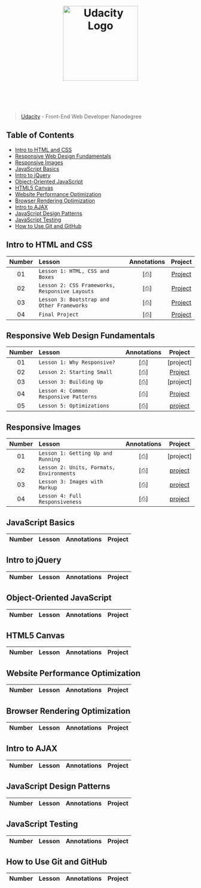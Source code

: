 <h1 align="center">
	<br>
	<img width="200" src="https://upload.wikimedia.org/wikipedia/commons/f/fd/Udacity_Logo.svg" alt="Udacity Logo">
	<br>
	<br>
	<br>
</h1>

> [Udacity](https://www.udacity.com/course/front-end-web-developer-nanodegree--nd001) - Front-End Web Developer Nanodegree

## Table of Contents

- [Intro to HTML and CSS](#intro-to-html-and-css)
- [Responsive Web Design Fundamentals](#responsive-web-design-fundamentals)
- [Responsive Images](#responsive-images)
- [JavaScript Basics](#javascript-basics)
- [Intro to jQuery](#intro-to-jquery)
- [Object-Oriented JavaScript](#object-oriented-javascript)
- [HTML5 Canvas](#html5-canvas)
- [Website Performance Optimization](#website-performance-optimization)
- [Browser Rendering Optimization](#browser-rendering-optimization)
- [Intro to AJAX](#intro-to-ajax)
- [JavaScript Design Patterns](#javascript-design-patterns)
- [JavaScript Testing](#javascript-testing)
- [How to Use Git and GitHub](#how-to-use-git-and-github)

## Intro to HTML and CSS

| Number | Lesson | Annotations | Project |
| :---: | :--- | :---: | :---: |
| 01 | `Lesson 1: HTML, CSS and Boxes` | [⎙] | [Project](http://felipoliveira.github.io/courses/courses/front-end-web-developer-nanodegree/intro-to-html-css/lesson1-html-and-css-boxes) |
| 02 | `Lesson 2: CSS Frameworks, Responsive Layouts` | [⎙] | [Project](http://felipoliveira.github.io/courses/courses/front-end-web-developer-nanodegree/intro-to-html-css/lesson2-css-frameworks-responsive-layouts/framework/) |
| 03 | `Lesson 3: Bootstrap and Other Frameworks` | [⎙] | [Project](http://felipoliveira.github.io/courses/courses/front-end-web-developer-nanodegree/intro-to-html-css/lesson3-bootstrap-and-other-frameworks/) |
| 04 | `Final Project` | [⎙] | [Project](http://felipoliveira.github.io/courses/courses/front-end-web-developer-nanodegree/intro-to-html-css/final-project/) |


## Responsive Web Design Fundamentals

| Number | Lesson | Annotations | Project |
| :---: | :--- | :---: | :---: |
| 01 | `Lesson 1: Why Responsive?` | [⎙] | [project] |
| 02 | `Lesson 2: Starting Small` | [⎙] | [Project](http://felipoliveira.github.io/courses/courses/front-end-web-developer-nanodegree/responsive-web-design-fundamentals/lesson2-starting-small/) |
| 03 | `Lesson 3: Building Up` | [⎙] | [project] |
| 04 | `Lesson 4: Common Responsive Patterns` | [⎙] | [Project](http://felipoliveira.github.io/courses/courses/front-end-web-developer-nanodegree/responsive-web-design-fundamentals/lesson4-common-responsive-patterns/) |
| 05 | `Lesson 5: Optimizations` | [⎙] | [project](http://felipoliveira.github.io/courses/courses/front-end-web-developer-nanodegree/responsive-web-design-fundamentals/lesson5-optimizations/) |


## Responsive Images

| Number | Lesson | Annotations | Project |
| :---: | :--- | :---: | :---: |
| 01 | `Lesson 1: Getting Up and Running` | [⎙] | [project] |
| 02 | `Lesson 2: Units, Formats, Environments` | [⎙] | [project](http://felipoliveira.github.io/courses/courses/front-end-web-developer-nanodegree/responsive-images/lesson2-units-formats-environments/prod/) |
| 03 | `Lesson 3: Images with Markup` | [⎙] | [project](http://felipoliveira.github.io/courses/courses/front-end-web-developer-nanodegree/responsive-images/lesson3-images-with-markup/prod/index.html) |
| 04 | `Lesson 4: Full Responsiveness` | [⎙] | [project](http://felipoliveira.github.io/courses/courses/front-end-web-developer-nanodegree/responsive-images/lesson4-full-responsiveness/prod/) |

## JavaScript Basics

| Number | Lesson | Annotations | Project |
| :---: | :--- | :---: | :---: |


## Intro to jQuery

| Number | Lesson | Annotations | Project |
| :---: | :--- | :---: | :---: |


## Object-Oriented JavaScript

| Number | Lesson | Annotations | Project |
| :---: | :--- | :---: | :---: |


## HTML5 Canvas

| Number | Lesson | Annotations | Project |
| :---: | :--- | :---: | :---: |


## Website Performance Optimization

| Number | Lesson | Annotations | Project |
| :---: | :--- | :---: | :---: |


## Browser Rendering Optimization

| Number | Lesson | Annotations | Project |
| :---: | :--- | :---: | :---: |


## Intro to AJAX

| Number | Lesson | Annotations | Project |
| :---: | :--- | :---: | :---: |


## JavaScript Design Patterns

| Number | Lesson | Annotations | Project |
| :---: | :--- | :---: | :---: |


## JavaScript Testing

| Number | Lesson | Annotations | Project |
| :---: | :--- | :---: | :---: |


## How to Use Git and GitHub

| Number | Lesson | Annotations | Project |
| :---: | :--- | :---: | :---: |
